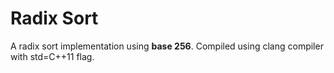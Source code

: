 Radix Sort
==========

A radix sort implementation using **base 256**. Compiled using clang compiler with std=C++11 flag.
